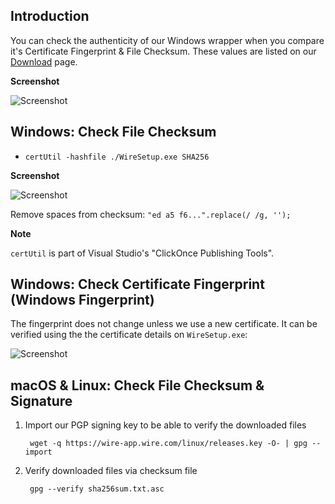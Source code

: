 ## Introduction

You can check the authenticity of our Windows wrapper when you compare it's Certificate Fingerprint & File Checksum. These values are listed on our [Download](https://wire.com/download/) page.

**Screenshot**

![Screenshot](https://cloud.githubusercontent.com/assets/469989/17731326/16a10354-646d-11e6-9075-654b9f830fae.png)

## Windows: Check File Checksum

- `certUtil -hashfile ./WireSetup.exe SHA256`

**Screenshot**

![Screenshot](https://cloud.githubusercontent.com/assets/10243309/17216132/a3c19b2e-54df-11e6-871d-d3d15b7b4877.png)

Remove spaces from checksum: `"ed a5 f6...".replace(/ /g, '');`

**Note**

`certUtil` is part of Visual Studio's "ClickOnce Publishing Tools".

## Windows: Check Certificate Fingerprint (Windows Fingerprint)

The fingerprint does not change unless we use a new certificate. It can be verified using the the certificate details on `WireSetup.exe`:

![Screenshot](https://cloud.githubusercontent.com/assets/10243309/17216060/5ce5ca54-54df-11e6-9238-ad1d4c969164.png)

## macOS & Linux: Check File Checksum & Signature

1. Import our PGP signing key to be able to verify the downloaded files

        wget -q https://wire-app.wire.com/linux/releases.key -O- | gpg --import

2. Verify downloaded files via checksum file

        gpg --verify sha256sum.txt.asc
